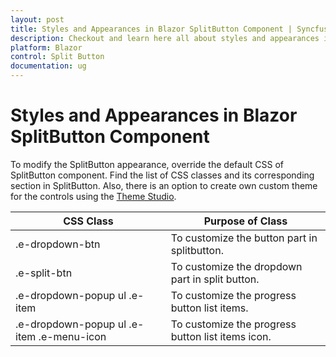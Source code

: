 ```yaml
---
layout: post
title: Styles and Appearances in Blazor SplitButton Component | Syncfusion
description: Checkout and learn here all about styles and appearances in Syncfusion Blazor SplitButton component and more.
platform: Blazor
control: Split Button
documentation: ug
---
```


# Styles and Appearances in Blazor SplitButton Component

To modify the SplitButton appearance, override the default CSS of SplitButton component. Find the list of CSS classes and its corresponding section in SplitButton. Also, there is an option to create own custom theme for the controls using the [Theme Studio](https://ej2.syncfusion.com/themestudio/?theme=material).

| CSS Class | Purpose of Class |
| ----- | ----- |
| .e-dropdown-btn | To customize the button part in splitbutton. |
| .e-split-btn | To customize the dropdown part in split button. |
| .e-dropdown-popup ul .e-item | To customize the progress button list items. |
| .e-dropdown-popup ul .e-item .e-menu-icon | To customize the progress button list items icon. |